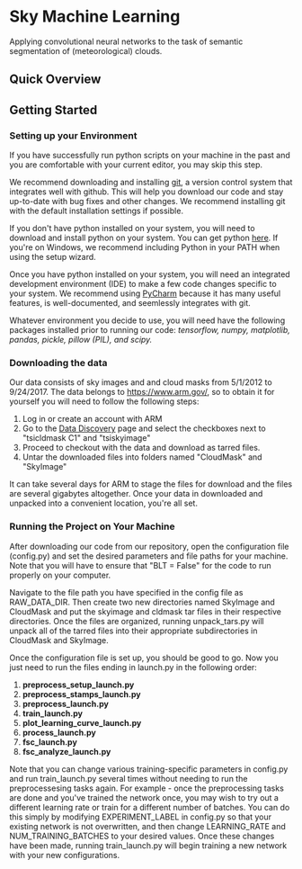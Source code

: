 # Sky Machine Learning

Applying convolutional neural networks to the task of semantic segmentation of (meteorological) clouds. 


## Quick Overview

## Getting Started

### Setting up your Environment

If you have successfully run python scripts on your machine in the past and you are comfortable with your current editor, you may skip this step. 

We recommend downloading and installing <a href="https://git-scm.com/downloads">git</a>, a version control system that integrates well with github. This will help you download our code and stay up-to-date with bug fixes and other changes. We recommend installing git with the default installation settings if possible. 

If you don't have python installed on your system, you will need to download and install python on your system. You can get python <a href="https://www.python.org/downloads/">here</a>. If you're on Windows, we recommend including Python in your PATH when using the setup wizard.

Once you have python installed on your system, you will need an integrated development environment (IDE) to make a few code changes specific to your system. We recommend using <a href="https://www.jetbrains.com/pycharm/download/">PyCharm</a> because it has many useful features, is well-documented, and seemlessly integrates with git. 

Whatever environment you decide to use, you will need have the following packages installed prior to running our code: <i>tensorflow, numpy, matplotlib, pandas, pickle, pillow (PIL), and scipy.</i>


### Downloading the data
Our data consists of sky images and and cloud masks from 5/1/2012 to 9/24/2017. The data belongs to <a href="https://www.arm.gov/">https://www.arm.gov/</a>, so to obtain it for yourself you will need to follow the following steps:
<ol>
  <li>Log in or create an account with ARM</li>
  <li>Go to the <a href="https://www.archive.arm.gov/discovery/#v/results/s/fsite::sgp.P/ffac::sgp.C1/fdpl::sgptsicldmaskC1.a1/fdpl::sgptsiskyimageC1.a1">Data Discovery</a> page and select the checkboxes next to "tsicldmask C1" and "tsiskyimage" </li>
  <li>Proceed to checkout with the data and download as tarred files.</li>
  <li>Untar the downloaded files into folders named "CloudMask" and "SkyImage"</li>
</ol>

It can take several days for ARM to stage the files for download and the files are several gigabytes altogether. Once your data in downloaded and unpacked into a convenient location, you're all set.

### Running the Project on Your Machine

After downloading our code from our repository, open the configuration file (config.py) and set the desired parameters and file paths for your machine. Note that you will have to ensure that "BLT = False" for the code to run properly on your computer.

Navigate to the file path you have specified in the config file as RAW_DATA_DIR. Then create two new directories named SkyImage and CloudMask and put the skyimage and cldmask tar files in their respective directories. Once the files are organized, running unpack_tars.py will unpack all of the tarred files into their appropriate subdirectories in CloudMask and SkyImage.

Once the configuration file is set up, you should be good to go. Now you just need to run the files ending in launch.py in the following order:
<ol>
  <li> <strong>preprocess_setup_launch.py</strong></li>
  <li><strong>preprocess_stamps_launch.py</strong></li>
  <li><strong>preprocess_launch.py</strong></li>
  <li><strong>train_launch.py</strong></li>
  <li><strong>plot_learning_curve_launch.py</strong></li>
  <li><strong>process_launch.py</strong></li>
  <li><strong>fsc_launch.py</strong></li>
  <li><strong>fsc_analyze_launch.py</strong></li> 
</ol>

Note that you can change various training-specific parameters in config.py and run train_launch.py several times without needing to run the preprocessesing tasks again. For example - once the preprocessing tasks are done and you've trained the network once, you may wish to try out a different learning rate or train for a different number of batches. You can do this simply by modifying EXPERIMENT_LABEL in config.py so that your existing network is not overwritten, and then change LEARNING_RATE and NUM_TRAINING_BATCHES to your desired values. Once these changes have been made, running train_launch.py will begin training a new network with your new configurations.
